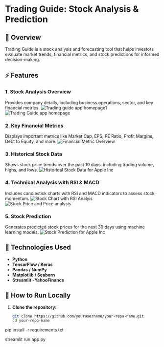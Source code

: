 # Trading Guide: Stock Analysis & Prediction

## 📌 Overview
Trading Guide is a stock analysis and forecasting tool that helps investors evaluate market trends, financial metrics, and stock predictions for informed decision-making.

## ⚡ Features

### 1. Stock Analysis Overview
Provides company details, including business operations, sector, and key financial metrics.
![Trading guide app homepage1](https://github.com/user-attachments/assets/c600eac2-47bd-476d-a4e7-1861c87a76f9)
![Trading Guide app homepage](https://github.com/user-attachments/assets/eada24d8-222c-4db5-bec5-e8de6e33a26b)

### 2. Key Financial Metrics
Displays important metrics like Market Cap, EPS, PE Ratio, Profit Margins, Debt to Equity, and more.
![Financial Metric Overview](https://github.com/user-attachments/assets/692f7b36-3e3e-4901-ad87-91eb300caa5c)

### 3. Historical Stock Data
Shows stock price trends over the past 10 days, including trading volume, highs, and lows.
![Historical Stock Data for Apple Inc](https://github.com/user-attachments/assets/a34260ed-1b36-41b0-9a91-a8e1ad09aaee)

### 4. Technical Analysis with RSI & MACD
Includes candlestick charts with RSI and MACD indicators to assess stock momentum.
![Stock Chart with RSI Analyis](https://github.com/user-attachments/assets/ff117577-ff5c-41ff-87ae-6c22637d3306)
![Stock Price and Price analysis](https://github.com/user-attachments/assets/b355f624-da9a-4e33-9571-8419136c1203)

### 5. Stock Prediction
Generates predicted stock prices for the next 30 days using machine learning models.
![Stock Prediction for Apple Inc](https://github.com/user-attachments/assets/a30bb7b1-069a-4a40-8e47-d2fd151e14aa)

## 🔧 Technologies Used
- **Python**
- **TensorFlow / Keras**
- **Pandas / NumPy**
- **Matplotlib / Seaborn**
- **Streamlit**
-**YahooFinance**

## 🚀 How to Run Locally

1. **Clone the repository:**
   ```bash
   git clone https://github.com/yourusername/your-repo-name.git
   cd your-repo-name

pip install -r requirements.txt

streamlit run app.py
